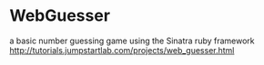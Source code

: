 # WebGuesser
a basic number guessing game using the Sinatra ruby framework
http://tutorials.jumpstartlab.com/projects/web_guesser.html
